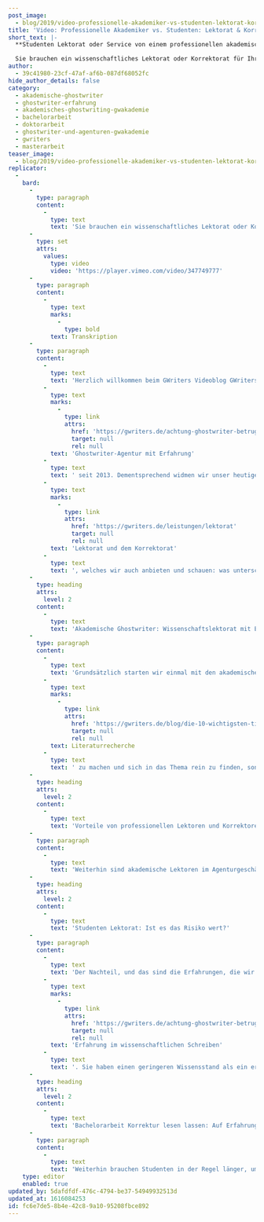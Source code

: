 ```yaml
---
post_image:
  - blog/2019/video-professionelle-akademiker-vs-studenten-lektorat-korrektorat/2019-12-12-Lektorat_Akademiker-Studenten.png
title: 'Video: Professionelle Akademiker vs. Studenten: Lektorat & Korrektorat'
short_text: |-
  **Studenten Lektorat oder Service von einem professionellen akademischen Ghostwriter. Treffen Sie die beste Entscheidung für Ihre Abschlussarbeit!**

  Sie brauchen ein wissenschaftliches Lektorat oder Korrektorat für Ihre Bachelorarbeit, Masterarbeit oder Dissertation? Hierbei kommt es maßgeblich auf den richtigen Lektor und eine seriöse Agentur an. Wir ziehen einen kurzen und prägnanten Vergleich zwischen professionellen Ghostwriting Agenturen und schwarzen Schafen im Markt, die mit unerfahrenen Studenten arbeiten, und stellen dabei eine wichtige Frage: Was kann man von einem Studenten Lektorat überhaupt erwarten?..,
author:
  - 39c41980-23cf-47af-af6b-087df68052fc
hide_author_details: false
category:
  - akademische-ghostwriter
  - ghostwriter-erfahrung
  - akademisches-ghostwriting-gwakademie
  - bachelorarbeit
  - doktorarbeit
  - ghostwriter-und-agenturen-gwakademie
  - gwriters
  - masterarbeit
teaser_image:
  - blog/2019/video-professionelle-akademiker-vs-studenten-lektorat-korrektorat/2019-12-12-Lektorat_Akademiker-Studenten.png
replicator:
  -
    bard:
      -
        type: paragraph
        content:
          -
            type: text
            text: 'Sie brauchen ein wissenschaftliches Lektorat oder Korrektorat für Ihre Bachelorarbeit, Masterarbeit oder Dissertation? Hierbei kommt es maßgeblich auf den richtigen Lektor und eine seriöse Agentur an. Wir ziehen einen kurzen und prägnanten Vergleich zwischen professionellen Ghostwriting Agenturen und schwarzen Schafen im Markt, die mit unerfahrenen Studenten arbeiten, und stellen dabei eine wichtige Frage: Was kann man von einem Studenten Lektorat überhaupt erwarten?'
      -
        type: set
        attrs:
          values:
            type: video
            video: 'https://player.vimeo.com/video/347749777'
      -
        type: paragraph
        content:
          -
            type: text
            marks:
              -
                type: bold
            text: Transkription
      -
        type: paragraph
        content:
          -
            type: text
            text: 'Herzlich willkommen beim GWriters Videoblog GWriters ist eine '
          -
            type: text
            marks:
              -
                type: link
                attrs:
                  href: 'https://gwriters.de/achtung-ghostwriter-betrug'
                  target: null
                  rel: null
            text: 'Ghostwriter-Agentur mit Erfahrung'
          -
            type: text
            text: ' seit 2013. Dementsprechend widmen wir unser heutiges Video einmal dem '
          -
            type: text
            marks:
              -
                type: link
                attrs:
                  href: 'https://gwriters.de/leistungen/lektorat'
                  target: null
                  rel: null
            text: 'Lektorat und dem Korrektorat'
          -
            type: text
            text: ', welches wir auch anbieten und schauen: was unterscheidet professionelle Akademiker in dem Bereich von Studenten? Schauen wir uns dazu einmal an: wie sieht es mit der Erfahrung aus; dem Fachbereich; mit Lektoraten allgemein? Wie können sich Studenten einarbeiten? Wie können sich akademische Lektoren einarbeiten? Was hat Reputation mit diesem ganzen Vergleich zu tun und warum ist ein akademischer Lektor gerade bei einem Plagiatscheck, welcher negativ ausfällt, für den Kunden unheimlich wichtig? Macht ein Studenten Lektorat überhaupt Sinn?'
      -
        type: heading
        attrs:
          level: 2
        content:
          -
            type: text
            text: 'Akademische Ghostwriter: Wissenschaftslektorat mit Erfahrung'
      -
        type: paragraph
        content:
          -
            type: text
            text: 'Grundsätzlich starten wir einmal mit den akademischen Lektoren. Die Erfahrung mit akademischen Lektoraten und Korrektoraten ist hier natürlich gegeben. Wir haben eine wissenschaftliche Arbeit und Ausdrucksweise. Der eigene Schreibstil wird von akademischen Lektoren in der Regel nicht verfälscht, das heißt, wenn ein Kunde zu uns kommt, mit einem Dokument, welches lektoriert wird und dort kurze Textteile auch schnell abgeändert werden müssen, dann orientiert sich ein akademischer Lektor mit Erfahrung natürlich am Schreibstil der bereits vorhanden ist und wird eben das Neugeschriebene entsprechend anpassen. Weiterhin hat der akademische Lektor natürlich Erfahrung auch in dem entsprechenden Fachbereich der Arbeit, die lektoriert werden soll. Kennt den aktuellen Forschungsstand und kann somit sinnvolle Ergänzungen leisten. Er ist in der Lage, sich schnell einzuarbeiten und braucht keine lange Einarbeitungszeit, um erstmal '
          -
            type: text
            marks:
              -
                type: link
                attrs:
                  href: 'https://gwriters.de/blog/die-10-wichtigsten-tipps-zur-literaturrecherche'
                  target: null
                  rel: null
            text: Literaturrecherche
          -
            type: text
            text: ' zu machen und sich in das Thema rein zu finden, sondern hat natürlich schon bereits Erfahrung in dem Bereich. Hat auch Erfahrungen nicht nur in dem Bereich, sondern mit vielen anderen Lektoratsjobs aus dem entsprechenden Fachbereich und kann deswegen eine Leistung in gleicher Qualität natürlich viel viel zeitiger abgeben, als ein Student das könnte.'
      -
        type: heading
        attrs:
          level: 2
        content:
          -
            type: text
            text: 'Vorteile von professionellen Lektoren und Korrektoren'
      -
        type: paragraph
        content:
          -
            type: text
            text: 'Weiterhin sind akademische Lektoren im Agenturgeschäft gerade auf ihre Reputation sehr sehr bewusst, sie sind interessiert an einer langfristigen Zusammenarbeit, machen das in der Regel nicht nur als Nebenverdienst und sind deshalb eben entsprechend verlässlich, weil sie sich natürlich auch eine ordentliche Beziehung zu ihrer Agentur und zu den Kunden aufbauen möchten und somit immer wieder Aufträge bekommen möchten. Weiterhin habt Ihr bei akademischen Lektoren nach einem Plagiatscheck und dem darauf folgenden Lektorat die Sicherheit, durch die Erfahrung und den Wortschatz des Lektors, welcher somit Plagiate austauschen bzw. geschickt entschärfen kann und somit sicherstellen kann, dass auch alles richtig zitiert ist in Eurer Arbeit und Euch Eure Arbeit eben auf einen Punkt lektoriert, mit dem Ihr wirklich zufrieden sein könnt, mit dem Ihr was anfangen könnt.'
      -
        type: heading
        attrs:
          level: 2
        content:
          -
            type: text
            text: 'Studenten Lektorat: Ist es das Risiko wert?'
      -
        type: paragraph
        content:
          -
            type: text
            text: 'Der Nachteil, und das sind die Erfahrungen, die wir rausgezogen haben, aus den Geschichten, die unsere Kunden mitbringen, wenn sie aufgrund von Kleinanzeigen oder von persönlichen Empfehlungen an einen Studenten herangegangen sind, vielleicht sind sie auf eine Agentur reingefallen, welche mit Studenten maßgeblich zusammenarbeitet. All diese Geschichten, die wir bekommen, haben wir hier einmal als Erfahrung vorgestellt. Schauen wir uns also an: wie sieht das ganze aus, im Unterschied zu akademischen Lektoren? Bei Studenten gibt es oftmals Unsicherheit bei der Grammatik, bei der Interpunktion und Orthographie. Sie haben wenig '
          -
            type: text
            marks:
              -
                type: link
                attrs:
                  href: 'https://gwriters.de/achtung-ghostwriter-betrug'
                  target: null
                  rel: null
            text: 'Erfahrung im wissenschaftlichen Schreiben'
          -
            type: text
            text: '. Sie haben einen geringeren Wissensstand als ein erfahrener Lektor aus dem entsprechenden Fachbereich und übersehen daher manchmal inhaltliche Fehler. Das ist natürlich ganz ganz wichtig, dass Ihr hier jemanden mit Erfahrung habt, der auch direkt inhaltliche Fehler kurzfristig korrigieren oder wenigstens Euch darauf aufmerksam machen kann, dass Ihr hier etwas ändern müsst, wenn es große Textteile betrifft. Dies wird manchmal übersehen und dadurch verringert sich natürlich auch die Qualität des Lektorats und macht das Lektorat teilweise auch obsolet.'
      -
        type: heading
        attrs:
          level: 2
        content:
          -
            type: text
            text: 'Bachelorarbeit Korrektur lesen lassen: Auf Erfahrung setzen!'
      -
        type: paragraph
        content:
          -
            type: text
            text: 'Weiterhin brauchen Studenten in der Regel länger, um sich einzuarbeiten. Sie haben geringe Erfahrungen mit dem Wissenschaftslektorat, was sich natürlich auch nicht unbedingt positiv darauf auswirkt und in der Regel ist es hier ein geringer kurzer Zuverdienst, den ein Student anstrebt, welcher nicht an einer langfristigen Arbeit mit einer Agentur interessiert ist. Dementsprechend gibt es in der Regel keine internen Bewertungen, keine Erfahrungswerte. Es ist keine gewachsene Zusammenarbeit wo der Lektor sich selbst auch immer weiter verbessert und dementsprechend weiter Qualität für den Kunden liefert, sondern meist handelt es sich um kurzfristige Zuverdienste und leider nicht mehr. Weiterhin haben wir oftmals auch Berichte von fehlender Gründlichkeit bekommen, was natürlich gerade beim Lektorat kritisch ist. Ihr wollt, dass das Lektorat dafür sorgt, dass Eurer Arbeit noch mal der letzte Feinschliff gegeben wird und dies wollt Ihr natürlich von einem akademischen Experten haben und nicht von einem Studenten. Ich denke, auch wenn das meiste davon selbst erklärend war, konnte ich Euch doch etwas weiterhelfen und vielleicht noch davor bewahren, Euren Lektoratsjob an einen einfachen Studenten abzugeben. Und ich freue mich natürlich auch wenn Ihr das nächste mal wieder mit dabei seid.'
    type: editor
    enabled: true
updated_by: 5dafdfdf-476c-4794-be37-54949932513d
updated_at: 1616084253
id: fc6e7de5-8b4e-42c8-9a10-95208fbce892
---
```


